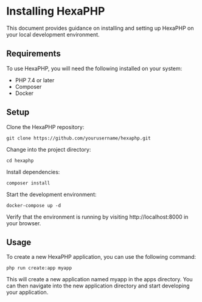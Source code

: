 # Installing HexaPHP
This document provides guidance on installing and setting up HexaPHP on your local development environment.

## Requirements
To use HexaPHP, you will need the following installed on your system:

* PHP 7.4 or later
* Composer
* Docker
## Setup
Clone the HexaPHP repository:
```
git clone https://github.com/yourusername/hexaphp.git
```
Change into the project directory:

```
cd hexaphp
```
Install dependencies:
```
composer install
```
Start the development environment:
```
docker-compose up -d
```
Verify that the environment is running by visiting http://localhost:8000 in your browser.
## Usage
To create a new HexaPHP application, you can use the following command:

```
php run create:app myapp
```
This will create a new application named myapp in the apps directory. You can then navigate into the new application directory and start developing your application.